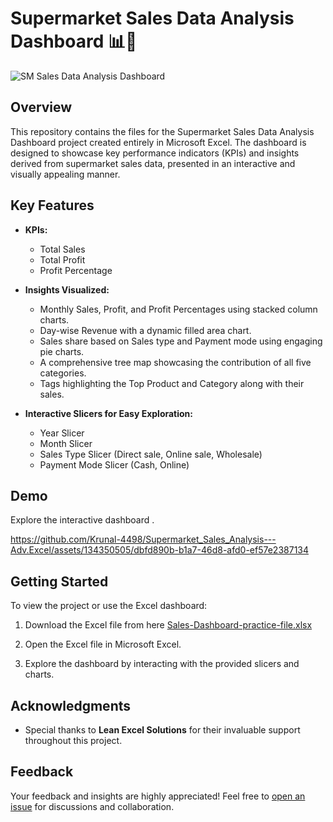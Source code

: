 

# Supermarket Sales Data Analysis Dashboard 📊💼

![SM Sales Data Analysis Dashboard](https://github.com/Krunal-4498/Supermarket_Sales_Analysis---Adv.Excel/assets/134350505/965b5473-46e1-48d7-80a0-466b23be8940)


## Overview

This repository contains the files for the Supermarket Sales Data Analysis Dashboard project created entirely in Microsoft Excel. The dashboard is designed to showcase key performance indicators (KPIs) and insights derived from supermarket sales data, presented in an interactive and visually appealing manner.

## Key Features

- **KPIs:**
  - Total Sales
  - Total Profit
  - Profit Percentage

- **Insights Visualized:**
  - Monthly Sales, Profit, and Profit Percentages using stacked column charts.
  - Day-wise Revenue with a dynamic filled area chart.
  - Sales share based on Sales type and Payment mode using engaging pie charts.
  - A comprehensive tree map showcasing the contribution of all five categories.
  - Tags highlighting the Top Product and Category along with their sales.

- **Interactive Slicers for Easy Exploration:**
  - Year Slicer
  - Month Slicer
  - Sales Type Slicer (Direct sale, Online sale, Wholesale)
  - Payment Mode Slicer (Cash, Online)

## Demo

Explore the interactive dashboard .

https://github.com/Krunal-4498/Supermarket_Sales_Analysis---Adv.Excel/assets/134350505/dbfd890b-b1a7-46d8-afd0-ef57e2387134



## Getting Started

To view the project or use the Excel dashboard:

1. Download the Excel file from here [Sales-Dashboard-practice-file.xlsx](https://github.com/Krunal-4498/Supermarket_Sales_Analysis---Adv.Excel/files/14270429/Sales-Dashboard-practice-file.xlsx)


2. Open the Excel file in Microsoft Excel.

3. Explore the dashboard by interacting with the provided slicers and charts.


## Acknowledgments

- Special thanks to **Lean Excel Solutions** for their invaluable support throughout this project.

## Feedback

Your feedback and insights are highly appreciated! Feel free to [open an issue](link_to_issues) for discussions and collaboration.

